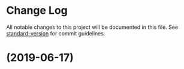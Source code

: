 # Change Log

All notable changes to this project will be documented in this file. See [standard-version](https://github.com/conventional-changelog/standard-version) for commit guidelines.

# [](https://git.agilicus.com/don/sample-dotnet-app/compare/v0.0.0...v) (2019-06-17)
